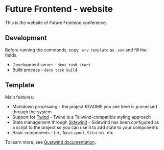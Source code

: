 # Future Frontend - website

This is the website of Future Frontend conference.

## Development

Before running the commands, copy `.env.template` as `.env` and fill the fields.

* Development server - `deno task start`
* Build process - `deno task build`

## Template

Main features:

* Markdown processing - the project README you see here is processed through the system
* Support for [Twind](https://twind.dev/) - Twind is a Tailwind-compatible styling approach
* State management through [Sidewind](https://sidewind.js.org/) - Sidewind has been configured as a script to the project so you can use it to add state to your components
* Basic components - I.e., `BaseLayout`, `SiteLink`, etc.

To learn more, see [Gustwind documentation](https://gustwind.js.org/).
